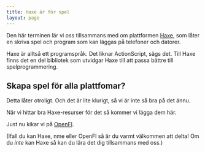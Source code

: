 ```yaml
---
title: Haxe är för spel
layout: page
---
```


Den här terminen lär vi oss tillsammans med om plattformen
<a href="http://haxe.org">Haxe</a>, som låter en skriva spel och
program som kan läggas på telefoner och datorer.

Haxe är alltså ett programspråk. Det liknar ActionScript, sägs det.
Till Haxe finns det en del bibliotek som utvidgar Haxe till att
passa bättre till spelprogrammering.

## Skapa spel för alla plattfomar?

Detta låter otroligt. Och det är lite klurigt, så vi är inte så bra på det
ännu.

När vi hittar bra Haxe-resurser för det så kommer vi lägga dem här.

Just nu kikar vi på <a href="http://www.openfl.org/">OpenFl</a>.

(Ifall du kan Haxe, nme eller OpenFl så är du varmt välkommen att delta!
Om du <em>inte</em> kan Haxe så kan du lära det dig tillsammans med oss.)